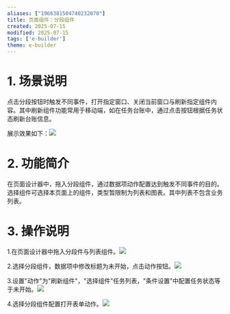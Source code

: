 ```yaml
---
aliases: ["1966381504740232070"]
title: 页面组件：分段组件
created: 2025-07-15
modified: 2025-07-15
tags: ['e-builder']
theme: e-builder
---
```


# 1. 场景说明

点击分段按钮时触发不同事件，打开指定窗口、关闭当前窗口与刷新指定组件内容。其中刷新组件功能常用于移动端，如在任务台账中，通过点击按钮根据任务状态刷新台账信息。

展示效果如下：![](https://myhelpdoc.oss-cn-heyuan.aliyuncs.com/mdimages/b4f251c286c679476433107779f9a534.jpg)

#

# 2. 功能简介

在页面设计器中，拖入分段组件，通过数据项动作配置达到触发不同事件的目的。选择组件可选择本页面上的组件，类型暂限制为列表和图表。其中列表不包含业务列表。

#

# 3. 操作说明

1.在页面设计器中拖入分段件与列表组件。![](https://myhelpdoc.oss-cn-heyuan.aliyuncs.com/mdimages/492783d9b0a3b7f6e6a61032df46d8e2.jpg)

2.选择分段组件，数据项中修改标题为未开始，点击动作按钮。![](https://myhelpdoc.oss-cn-heyuan.aliyuncs.com/mdimages/0dbc74cb17e18b301a791f111401b16a.jpg)

3.设置"动作"为"刷新组件"，"选择组件"任务列表，"条件设置"中配置任务状态等于未开始。![](https://myhelpdoc.oss-cn-heyuan.aliyuncs.com/mdimages/001392d3532fd860ce039e38649b651d.jpg)

4.选择分段组件配置打开表单动作。![](https://myhelpdoc.oss-cn-heyuan.aliyuncs.com/mdimages/6ab5658039793f62a818b7024b09bdcb.jpg)

